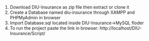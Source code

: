 1. Download DIU-Insurance as zip file then extract or clone it
2. Create a Database named diu-insurance through XAMPP and PHPMyAdmin in browser
3. Import Database.sql located inside DIU-Insurance->MySQL floder
4. To run the project paste the link in browser: http://localhost/DIU-Insurance/Script/

